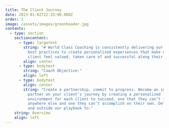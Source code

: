 ```yaml
---
title: The Client Journey
date: 2023-01-02T22:33:00.000Z
order: 2
image: /assets/images/greenheader.jpg
contents:
  - type: section
    sectioncontent:
      - type: largetext
        string: "# World Class Coaching is consistently delivering our service through
          best practices to create personalized experiences that make each
          client feel valued, taken care of and successful along their journey."
        align: center
      - type: bodytext
        string: "Coach Objective:"
        align: left
      - type: bodytext
        align: center
        string: "Create a partnership, commit to progress. Become an indispensable
          partner on your client’s journey by creating a personalized
          environment for each client to succeed, one that they can’t find
          anywhere else and one they can’t accomplish on their own. Deliver on
          and outside our playbook to:"
    string: Overview
    align: left
---
```

